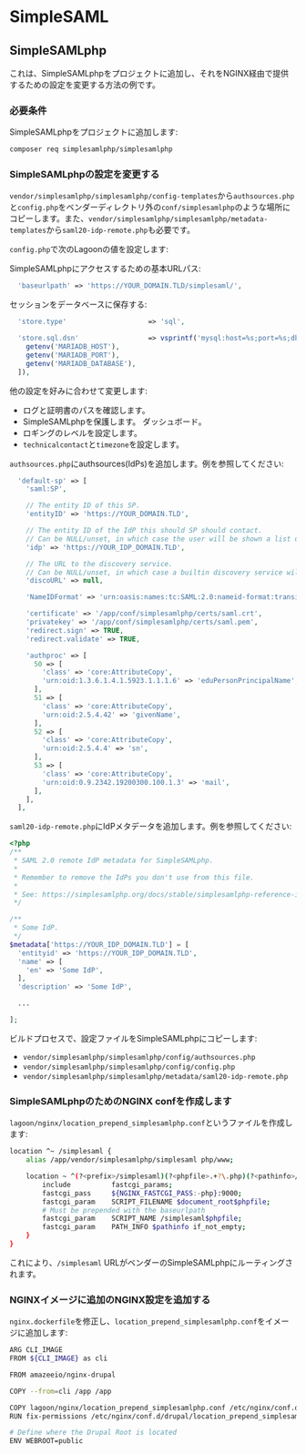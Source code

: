 # SimpleSAML

## SimpleSAMLphp

これは、SimpleSAMLphpをプロジェクトに追加し、それをNGINX経由で提供するための設定を変更する方法の例です。

### 必要条件

SimpleSAMLphpをプロジェクトに追加します:

```bash title="Composerを使用してプロジェクトにSimpleSAMLphpを追加する"
composer req simplesamlphp/simplesamlphp
```

### SimpleSAMLphpの設定を変更する

`vendor/simplesamlphp/simplesamlphp/config-templates`から`authsources.php`と`config.php`をベンダーディレクトリ外の`conf/simplesamlphp`のような場所にコピーします。また、`vendor/simplesamlphp/simplesamlphp/metadata-templates`から`saml20-idp-remote.php`も必要です。

`config.php`で次のLagoonの値を設定します:

SimpleSAMLphpにアクセスするための基本URLパス:

```php title="config.php"
  'baseurlpath' => 'https://YOUR_DOMAIN.TLD/simplesaml/',
```

セッションをデータベースに保存する:

```php title="config.php"
  'store.type'                    => 'sql',

  'store.sql.dsn'                 => vsprintf('mysql:host=%s;port=%s;dbname=%s', [
    getenv('MARIADB_HOST'),
    getenv('MARIADB_PORT'),
    getenv('MARIADB_DATABASE'),
  ]),
```

他の設定を好みに合わせて変更します:

* ログと証明書のパスを確認します。
* SimpleSAMLphpを保護します。 ダッシュボード。
* ロギングのレベルを設定します。
* `technicalcontact`と`timezone`を設定します。

`authsources.php`にauthsources(IdPs)を追加します。例を参照してください:

```php title="authsources.php"
  'default-sp' => [
    'saml:SP',

    // The entity ID of this SP.
    'entityID' => 'https://YOUR_DOMAIN.TLD',

    // The entity ID of the IdP this should SP should contact.
    // Can be NULL/unset, in which case the user will be shown a list of available IdPs.
    'idp' => 'https://YOUR_IDP_DOMAIN.TLD',

    // The URL to the discovery service.
    // Can be NULL/unset, in which case a builtin discovery service will be used.
    'discoURL' => null,

    'NameIDFormat' => 'urn:oasis:names:tc:SAML:2.0:nameid-format:transient',

    'certificate' => '/app/conf/simplesamlphp/certs/saml.crt',
    'privatekey' => '/app/conf/simplesamlphp/certs/saml.pem',
    'redirect.sign' => TRUE,
    'redirect.validate' => TRUE,

    'authproc' => [
      50 => [
        'class' => 'core:AttributeCopy',
        'urn:oid:1.3.6.1.4.1.5923.1.1.1.6' => 'eduPersonPrincipalName',
      ],
      51 => [
        'class' => 'core:AttributeCopy',
        'urn:oid:2.5.4.42' => 'givenName',
      ],
      52 => [
        'class' => 'core:AttributeCopy',
        'urn:oid:2.5.4.4' => 'sn',
      ],
      53 => [
        'class' => 'core:AttributeCopy',
        'urn:oid:0.9.2342.19200300.100.1.3' => 'mail',
      ],
    ],
  ],
```

`saml20-idp-remote.php`にIdPメタデータを追加します。例を参照してください:

```php title="saml20-idp-remote.php"
<?php
/**
 * SAML 2.0 remote IdP metadata for SimpleSAMLphp.
 *
 * Remember to remove the IdPs you don't use from this file.
 *
 * See: https://simplesamlphp.org/docs/stable/simplesamlphp-reference-idp-remote
 */

/**
 * Some IdP.
 */
$metadata['https://YOUR_IDP_DOMAIN.TLD'] = [
  'entityid' => 'https://YOUR_IDP_DOMAIN.TLD',
  'name' => [
    'en' => 'Some IdP',
  ],
  'description' => 'Some IdP',

  ...

];
```

ビルドプロセスで、設定ファイルをSimpleSAMLphpにコピーします:

* `vendor/simplesamlphp/simplesamlphp/config/authsources.php`
* `vendor/simplesamlphp/simplesamlphp/config/config.php`
* `vendor/simplesamlphp/simplesamlphp/metadata/saml20-idp-remote.php`

### SimpleSAMLphpのためのNGINX confを作成します

`lagoon/nginx/location_prepend_simplesamlphp.conf`というファイルを作成します:

```bash title="location_prepend_simplesamlphp.conf"
location ^~ /simplesaml {
    alias /app/vendor/simplesamlphp/simplesaml php/www;

    location ~ ^(?<prefix>/simplesaml)(?<phpfile>.+?\.php)(?<pathinfo>/.*)?$ {
        include          fastcgi_params;
        fastcgi_pass     ${NGINX_FASTCGI_PASS:-php}:9000;
        fastcgi_param    SCRIPT_FILENAME $document_root$phpfile;
        # Must be prepended with the baseurlpath
        fastcgi_param    SCRIPT_NAME /simplesaml$phpfile;
        fastcgi_param    PATH_INFO $pathinfo if_not_empty;
    }
}
```

これにより、`/simplesaml` URLがベンダーのSimpleSAMLphpにルーティングされます。

### NGINXイメージに追加のNGINX設定を追加する

`nginx.dockerfile`を修正し、`location_prepend_simplesamlphp.conf`をイメージに追加します:

```bash title="nginx.dockerfile"
ARG CLI_IMAGE
FROM ${CLI_IMAGE} as cli

FROM amazeeio/nginx-drupal

COPY --from=cli /app /app

COPY lagoon/nginx/location_prepend_simplesamlphp.conf /etc/nginx/conf.d/drupal/location_prepend_simplesamlphp.conf
RUN fix-permissions /etc/nginx/conf.d/drupal/location_prepend_simplesamlphp.conf

# Define where the Drupal Root is located
ENV WEBROOT=public
```
